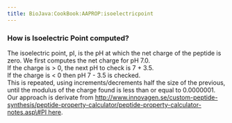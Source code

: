 ```yaml
---
title: BioJava:CookBook:AAPROP:isoelectricpoint
---
```


### How is Isoelectric Point computed?

The isoelectric point, pI, is the pH at which the net charge of the
peptide is zero. We first computes the net charge for pH 7.0.  
If the charge is \> 0, the next pH to check is 7 + 3.5.  
If the charge is \< 0 then pH 7 - 3.5 is checked.  
This is repeated, using increments/decrements half the size of the
previous, until the modulus of the charge found is less than or equal to
0.0000001.  
Our approach is derivate from
[http://www.innovagen.se/custom-peptide-synthesis/peptide-property-calculator/peptide-property-calculator-notes.asp\#PI
here](http://www.innovagen.se/custom-peptide-synthesis/peptide-property-calculator/peptide-property-calculator-notes.asp#PI_here "wikilink").
